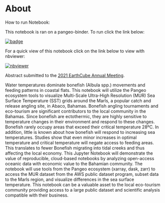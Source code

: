 # About

How to run Notebook:

This notebook is ran on a pangeo-binder. To run click the link below:

[![badge](https://img.shields.io/static/v1.svg?logo=Jupyter&label=Pangeo+Binder&message=AWS+us-west-2&color=orange)](http://binder.pangeo.io/v2/gh/ted80810/optimal_fish_temperature_pangeo/HEAD)

For a quick view of this notebook click on the link below to view with nbviewer:

[![nbviewer](https://raw.githubusercontent.com/jupyter/design/master/logos/Badges/nbviewer_badge.svg)](https://nbviewer.jupyter.org/github/ted80810/optimal_fish_temperature_pangeo/blob/master/TT_03_Optimum_Temperature_for_Angling_Bonefish.ipynb)

Abstract submitted to the [2021 EarthCube Annual Meeting](https://web.cvent.com/event/6589b2a2-9fd5-4e0b-a214-e0ba1c6348fe/summary).

Water temperatures dominate bonefish (Albula spp.) movements and feeding patterns in coastal flats. 
This notebook will utilize the Pangeo ecosystem tools to visualize Multi-Scale Ultra-High Resolution (MUR) Sea Surface Temperature (SST) grids around the Marls, a popular catch and release angling site, in Abaco, Bahamas. Bonefish angling tournaments and eco-tourism are significant contributors to the local community in the Bahamas. Since bonefish are ectothermic, they are highly sensitive to temperature changes in their environment and respond to these changes. Bonefish rarely occupy areas that exceed their critical temperature 28ºC. In addition, little is known about how bonefish will respond to increasing sea temperatures. Studies show that even minor increases in optimal temperature and critical temperature will negate access to feeding areas. This translates to fewer Bonefish migrating into tidal creeks and thus affecting the local economy. This Jupyter Notebook will demonstrate 
the value of reproducible, cloud-based notebooks by analyzing open-access oceanic data with economic value 
to the Bahamian community. The notebook will use tools from the Pangeo ecosystem (xarray, dask, zarr) 
to access the MUR dataset from the AWS public dataset program, subset data to the Marls region, and visualize differences in the sea surface temperature. This notebook can be a valuable asset to the local eco-tourism community providing access to a large public dataset and scientific analysis compatible with their business.


